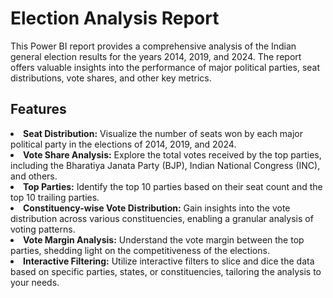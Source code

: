 # Election Analysis Report

This Power BI report provides a comprehensive analysis of the Indian general election results for the years 2014, 2019, and 2024. The report offers valuable insights into the performance of major political parties, seat distributions, vote shares, and other key metrics.

## Features
<li><b>Seat Distribution:</b> Visualize the number of seats won by each major political party in the elections of 2014, 2019, and 2024.
<li><b>Vote Share Analysis:</b> Explore the total votes received by the top parties, including the Bharatiya Janata Party (BJP), Indian National Congress (INC), and others.
<li><b>Top Parties:</b> Identify the top 10 parties based on their seat count and the top 10 trailing parties.
<li><b>Constituency-wise Vote Distribution:</b> Gain insights into the vote distribution across various constituencies, enabling a granular analysis of voting patterns.
<li><b>Vote Margin Analysis:</b> Understand the vote margin between the top parties, shedding light on the competitiveness of the elections.
<li><b>Interactive Filtering:</b> Utilize interactive filters to slice and dice the data based on specific parties, states, or constituencies, tailoring the analysis to your needs.
